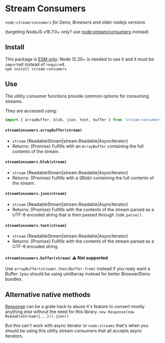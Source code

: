 # Stream Consumers

*`node:stream/consumers` for Deno, Browsers and older nodejs versions*

(targeting NodeJS v16.7.0+ only? use [node:stream/consumers](https://nodejs.org/api/webstreams.html#webstreams_utility_consumers) instead)


## Install
This package is [ESM only](https://gist.github.com/sindresorhus/a39789f98801d908bbc7ff3ecc99d99c):
Node 12.20+ is needed to use it and it must be `import`ed instead of `require`d.<br>
`npm install stream-consumers`

## Use

The utility consumer functions provide common options for consuming
streams.

They are accessed using:

```js
import { arrayBuffer, blob, json, text, buffer } from 'stream-consumers'
```

#### `streamConsumers.arrayBuffer(stream)`

* `stream` {ReadableStream|stream.Readable|AsyncIterator}
* Returns: {Promise} Fulfills with an `ArrayBuffer` containing the full
  contents of the stream.

#### `streamConsumers.blob(stream)`

* `stream` {ReadableStream|stream.Readable|AsyncIterator}
* Returns: {Promise} Fulfills with a {Blob} containing the full contents
  of the stream.

#### `streamConsumers.json(stream)`

* `stream` {ReadableStream|stream.Readable|AsyncIterator}
* Returns: {Promise} Fulfills with the contents of the stream parsed as a
  UTF-8 encoded string that is then passed through `JSON.parse()`.

#### `streamConsumers.text(stream)`

* `stream` {ReadableStream|stream.Readable|AsyncIterator}
* Returns: {Promise} Fulfills with the contents of the stream parsed as a
  UTF-8 encoded string.

#### `streamConsumers.buffer(stream)` ⚠️ Not supported

Use `arrayBuffer(stream).then(Buffer.from)` instead if you realy want a Buffer.
(you should be using uint8array instead for better Browser/Deno bundles.

## Alternative native methods

[Response](https://developer.mozilla.org/en-US/docs/Web/API/Response?retiredLocale=sv-SE) can be a grate hack to abuse it's feature to convert mostly anything else
without the need for this library.
`new Response(new ReadableStream({...})).json()`

But this can't work with async iterator or `node:streams` that's when you should be using this utility stream consumers that all accepts async iterators.
